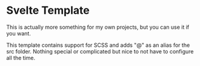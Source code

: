 # Svelte Template

This is actually more something for my own projects, but you can use it if you want.

This template contains support for SCSS and adds "@" as an alias for the src folder. Nothing special or complicated but nice to not have to configure all the time.